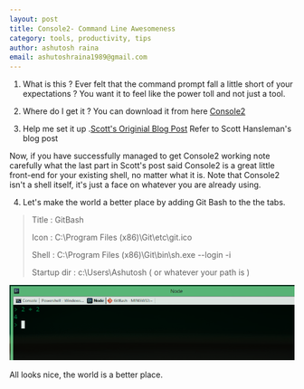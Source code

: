 ```yaml
---
layout: post
title: Console2- Command Line Awesomeness
category: tools, productivity, tips
author: ashutosh raina
email: ashutoshraina1989@gmail.com
---
```


1. What is this ?
Ever felt that the command prompt fall a little short of your expectations ? You want it to feel like the power toll and not just a tool. 

2. Where do I get it ?
You can download it from here [Console2](http://sourceforge.net/projects/console/ "Console2")

3. Help me set it up .[Scott's Originial Blog Post](http://www.hanselman.com/blog/Console2ABetterWindowsCommandPrompt.aspx "Scott's Blog Post")
Refer to Scott Hansleman's blog post 

Now, if you have successfully managed to get Console2 working note carefully what the last part in Scott's post said 
Console2 is a great little front-end for your existing shell, no matter what it is. Note that Console2 isn't a shell itself, it's just a face on whatever you are already using.

4. Let's make the world a better place by adding Git Bash to the the tabs.
    
    
> Title : GitBash
> 
> Icon : C:\Program Files (x86)\Git\etc\git.ico
> 
> Shell : C:\Program Files (x86)\Git\bin\sh.exe --login -i
> 
> Startup dir : c:\Users\Ashutosh ( or whatever your path is )



![Console2](/stylesheets/images/posts/console2.png)

All looks nice, the world is a better place.